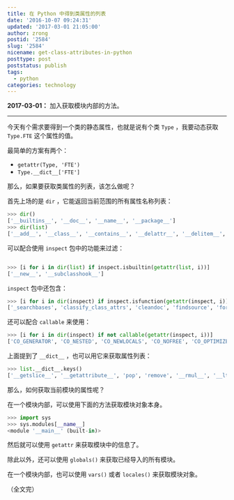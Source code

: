 ```yaml
---
title: 在 Python 中得到类属性的列表
date: '2016-10-07 09:24:31'
updated: '2017-03-01 21:05:00'
author: zrong
postid: '2584'
slug: '2584'
nicename: get-class-attributes-in-python
posttype: post
poststatus: publish
tags:
  - python
categories: technology
---
```


**2017-03-01：** 加入获取模块内部的方法。

----

今天有个需求要得到一个类的静态属性，也就是说有个类 `Type` ，我要动态获取 `Type.FTE` 这个属性的值。

最简单的方案有两个：

- `getattr(Type, 'FTE')` 
- `Type.__dict__['FTE']`

那么，如果要获取类属性的列表，该怎么做呢？ <!--more-->

首先上场的是 `dir` ，它能返回当前范围的所有属性名称列表：

``` python
>>> dir()
['__builtins__', '__doc__', '__name__', '__package__']
>>> dir(list)
['__add__', '__class__', '__contains__', '__delattr__', '__delitem__', '__delslice__', '__doc__', '__eq__', '__format__', '__ge__', '__getattribute__', '__getitem__', '__getslice__', '__gt__', '__hash__', '__iadd__', '__imul__', '__init__', '__iter__', '__le__', '__len__', '__lt__', '__mul__', '__ne__', '__new__', '__reduce__', '__reduce_ex__', '__repr__', '__reversed__', '__rmul__', '__setattr__', '__setitem__', '__setslice__', '__sizeof__', '__str__', '__subclasshook__', 'append', 'count', 'extend', 'index', 'insert', 'pop', 'remove', 'reverse', 'sort']
```

可以配合使用 `inspect` 包中的功能来过滤：

``` python

>>> [i for i in dir(list) if inspect.isbuiltin(getattr(list, i))]
['__new__', '__subclasshook__']
```

`inspect` 包中还包含：

``` python
>>> [i for i in dir(inspect) if inspect.isfunction(getattr(inspect, i))]
['_searchbases', 'classify_class_attrs', 'cleandoc', 'findsource', 'formatargspec', 'formatargvalues', 'getabsfile', 'getargs', 'getargspec', 'getargvalues', 'getblock', 'getcallargs', 'getclasstree', 'getcomments', 'getdoc', 'getfile', 'getframeinfo', 'getinnerframes', 'getlineno', 'getmembers', 'getmodule', 'getmoduleinfo', 'getmodulename', 'getmro', 'getouterframes', 'getsource', 'getsourcefile', 'getsourcelines', 'indentsize', 'isabstract', 'isbuiltin', 'isclass', 'iscode', 'isdatadescriptor', 'isframe', 'isfunction', 'isgenerator', 'isgeneratorfunction', 'isgetsetdescriptor', 'ismemberdescriptor', 'ismethod', 'ismethoddescriptor', 'ismodule', 'isroutine', 'istraceback', 'joinseq', 'namedtuple', 'stack', 'strseq', 'trace', 'walktree']
```

还可以配合 `callable` 来使用：

``` python
>>> [i for i in dir(inspect) if not callable(getattr(inspect, i))]
['CO_GENERATOR', 'CO_NESTED', 'CO_NEWLOCALS', 'CO_NOFREE', 'CO_OPTIMIZED', 'CO_VARARGS', 'CO_VARKEYWORDS', 'TPFLAGS_IS_ABSTRACT', '__author__', '__builtins__', '__date__', '__doc__', '__file__', '__name__', '__package__', '_filesbymodname', 'dis', 'imp', 'linecache', 'modulesbyfile', 'os', 're', 'string', 'sys', 'tokenize', 'types']
```

上面提到了 `__dict__` ，也可以用它来获取属性列表：

``` python
>>> list.__dict__.keys()
['__getslice__', '__getattribute__', 'pop', 'remove', '__rmul__', '__lt__', '__sizeof__', '__init__', 'count', 'index', '__delslice__', '__new__', '__contains__', 'append', '__doc__', '__len__', '__mul__', 'sort', '__ne__', '__getitem__', 'insert', '__setitem__', '__add__', '__gt__', '__eq__', 'reverse', 'extend', '__delitem__', '__reversed__', '__imul__', '__setslice__', '__iter__', '__iadd__', '__le__', '__repr__', '__hash__', '__ge__']
```

那么，如何获取当前模块的属性呢？

在一个模块内部，可以使用下面的方法获取模块对象本身。

``` python
>>> import sys
>>> sys.modules[__name__]
<module '__main__' (built-in)>
```

然后就可以使用 `getattr` 来获取模块中的信息了。

除此以外，还可以使用 `globals()` 来获取已经导入的所有模块。

在一个模块内部，也可以使用 `vars()` 或者 `locales()` 来获取模块对象。

（全文完）
